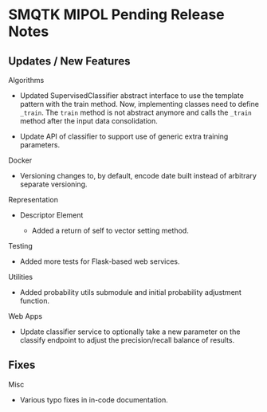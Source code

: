 SMQTK MIPOL Pending Release Notes
=================================


Updates / New Features
----------------------

Algorithms

- Updated SupervisedClassifier abstract interface to use the template pattern
  with the train method. Now, implementing classes need to define
  ``_train``. The ``train`` method is not abstract anymore and calls the
  ``_train`` method after the input data consolidation.

- Update API of classifier to support use of generic extra training parameters.

Docker

- Versioning changes to, by default, encode date built instead of arbitrary
  separate versioning.

Representation

- Descriptor Element

  - Added a return of self to vector setting method.

Testing

- Added more tests for Flask-based web services.

Utilities

- Added probability utils submodule and initial probability adjustment function.

Web Apps

- Update classifier service to optionally take a new parameter on the classify
  endpoint to adjust the precision/recall balance of results.


Fixes
-----

Misc

- Various typo fixes in in-code documentation.
